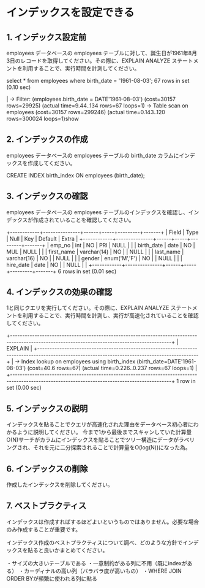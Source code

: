 # インデックスを設定できる

## 1. インデックス設定前

employees データベースの employees テーブルに対して、誕生日が1961年8月3日のレコードを取得してください。その際に、EXPLAIN ANALYZE ステートメントを利用することで、実行時間を計測してください。

select * from employees where birth_date = '1961-08-03';
67 rows in set (0.10 sec)

| -> Filter: (employees.birth_date = DATE'1961-08-03')  (cost=30157 rows=29925) (actual time=9.44..134 rows=67 loops=1)
    -> Table scan on employees  (cost=30157 rows=299246) (actual time=0.143..120 rows=300024 loops=1)show

## 2. インデックスの作成

employees データベースの employees テーブルの birth_date カラムにインデックスを作成してください。

CREATE INDEX birth_index
ON employees (birth_date);

## 3. インデックスの確認

employees データベースの employees テーブルのインデックスを確認し、インデックスが作成されていることを確認してください。

+------------+---------------+------+-----+---------+-------+
| Field      | Type          | Null | Key | Default | Extra |
+------------+---------------+------+-----+---------+-------+
| emp_no     | int           | NO   | PRI | NULL    |       |
| birth_date | date          | NO   | MUL | NULL    |       |
| first_name | varchar(14)   | NO   |     | NULL    |       |
| last_name  | varchar(16)   | NO   |     | NULL    |       |
| gender     | enum('M','F') | NO   |     | NULL    |       |
| hire_date  | date          | NO   |     | NULL    |       |
+------------+---------------+------+-----+---------+-------+
6 rows in set (0.01 sec)

## 4. インデックスの効果の確認

1と同じクエリを実行してください。その際に、EXPLAIN ANALYZE ステートメントを利用することで、実行時間を計測し、実行が高速化されていることを確認してください。

+-----------------------------------------------------------------------------------------------------------------------------------------------+
| EXPLAIN                                                                                                                                       |
+-----------------------------------------------------------------------------------------------------------------------------------------------+
| -> Index lookup on employees using birth_index (birth_date=DATE'1961-08-03')  (cost=40.6 rows=67) (actual time=0.226..0.237 rows=67 loops=1)
 |
+-----------------------------------------------------------------------------------------------------------------------------------------------+
1 row in set (0.00 sec)

## 5. インデックスの説明

インデックスを貼ることでクエリが高速化された理由をデータベース初心者にわかるように説明してください。
今まで1から最後までスキャンしていた計算量O(N)サーチがカラムにインデックスを貼ることでツリー構造にデータがラベリングされ、それを元に二分探索されることで計算量をO(log(N))になった為。

## 6. インデックスの削除

作成したインデックスを削除してください。

## 7. ベストプラクティス

インデックスは作成すればするほどよいというものではありません。必要な場合のみ作成することが重要です。

インデックス作成のベストプラクティスについて調べ、どのような方針でインデックスを貼ると良いかまとめてください。


・サイズの大きいテーブルである
・一意制約がある列に不用（既にindexがある）
・カーディナルの高い列（バラバラ度が高いもの）
・WHERE JOIN ORDER BYが頻繁に使われる列に貼る